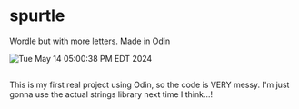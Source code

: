 # spurtle
Wordle but with more letters. Made in Odin

![Tue May 14 05:00:38 PM EDT 2024](https://github.com/aribish/spurtle/assets/67713226/7dff0430-5d31-49fd-a05a-4b92a880488f)

##
This is my first real project using Odin, so the code is VERY messy. I'm just
gonna use the actual strings library next time I think...!
